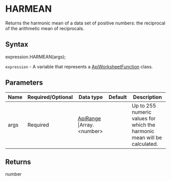 # HARMEAN

Returns the harmonic mean of a data set of positive numbers: the reciprocal of the arithmetic mean of reciprocals.

## Syntax

expression.HARMEAN(args);

`expression` - A variable that represents a [ApiWorksheetFunction](../ApiWorksheetFunction.md) class.

## Parameters

| **Name** | **Required/Optional** | **Data type** | **Default** | **Description** |
| ------------- | ------------- | ------------- | ------------- | ------------- |
| args | Required | [ApiRange](../../ApiRange/ApiRange.md) &#124;Array.&lt;number&gt; |  | Up to 255 numeric values for which the harmonic mean will be calculated. |

## Returns

number